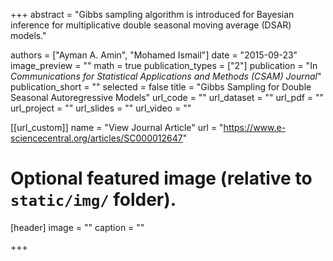 +++
abstract = "Gibbs sampling algorithm is introduced for Bayesian inference for multiplicative double seasonal moving average (DSAR) models."

authors = ["Ayman A. Amin", "Mohamed Ismail"]
date = "2015-09-23"
image_preview = ""
math = true
publication_types = ["2"]
publication = "In *Communications for Statistical Applications and Methods (CSAM) Journal*"
publication_short = ""
selected = false
title = "Gibbs Sampling for Double Seasonal Autoregressive Models"
url_code = ""
url_dataset = ""
url_pdf = ""
url_project = ""
url_slides = ""
url_video = ""

[[url_custom]]
name = "View Journal Article"
url = "https://www.e-sciencecentral.org/articles/SC000012647"

# Optional featured image (relative to `static/img/` folder).
[header]
image = ""
caption = ""

+++
